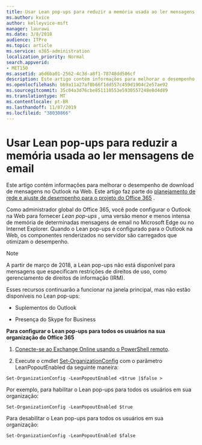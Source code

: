 ```yaml
---
title: Usar Lean pop-ups para reduzir a memória usada ao ler mensagens de email
ms.author: kvice
author: kelleyvice-msft
manager: laurawi
ms.date: 3/8/2018
audience: ITPro
ms.topic: article
ms.service: o365-administration
localization_priority: Normal
search.appverid:
- MET150
ms.assetid: a6d6ba01-2562-4c3d-a8f1-78748dd506cf
description: Este artigo contém informações para melhorar o desempenho de download de mensagens no Outlook na Web.
ms.openlocfilehash: bb9a11a27af0b66f1dd557c459d1904c2e57ae92
ms.sourcegitcommit: 35c04a3d76cbe851110553e5930557248e8d4d89
ms.translationtype: MT
ms.contentlocale: pt-BR
ms.lasthandoff: 11/07/2019
ms.locfileid: "38030866"
---
```

# <a name="use-lean-popouts-to-reduce-memory-used-when-reading-mail-messages"></a>Usar Lean pop-ups para reduzir a memória usada ao ler mensagens de email

Este artigo contém informações para melhorar o desempenho de download de mensagens no Outlook na Web. Este artigo faz parte do [planejamento de rede e ajuste de desempenho para o projeto do Office 365](https://aka.ms/tune) .
   
Como administrador global do Office 365, você pode configurar o Outlook na Web para fornecer *Lean pop-ups* , uma versão menor e menos intensa de memória de determinadas mensagens de email no Microsoft Edge ou no Internet Explorer. Quando o Lean pop-ups é configurado para o Outlook na Web, os componentes renderizados no servidor são carregados que otimizam o desempenho. 
  
> [!NOTE]
> A partir de março de 2018, a Lean pop-ups não está disponível para mensagens que especificam restrições de direitos de uso, como gerenciamento de direitos de informação (IRM). 
  
Esses recursos continuarão a funcionar na janela principal, mas não estão disponíveis no Lean pop-ups:
  
- Suplementos do Outlook
    
- Presença do Skype for Business
    
 **Para configurar o Lean pop-ups para todos os usuários na sua organização do Office 365**
  
1. [Conecte-se ao Exchange Online usando o PowerShell remoto](https://technet.microsoft.com/library/jj984289%28v=exchg.150%29.aspx ).
    
2. Execute o cmdlet [Set-OrganizationConfig](https://technet.microsoft.com/library/aa997443%28v=exchg.160%29.aspx) com o parâmetro LeanPopoutEnabled da seguinte maneira: 
    
  ```
  Set-OrganizationConfig -LeanPopoutEnabled <$true |$false >
  ```

  Por exemplo, para habilitar o Lean pop-ups para todos os usuários em sua organização:
    
  ```
  Set-OrganizationConfig -LeanPopoutEnabled $true
  ```

  Para desabilitar o Lean pop-ups para todos os usuários em sua organização:
    
  ```
  Set-OrganizationConfig -LeanPopoutEnabled $false
  ```


